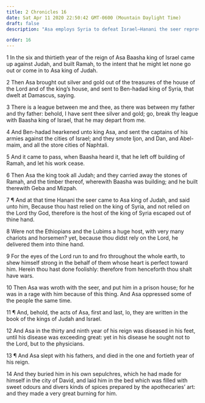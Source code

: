```yaml
---
title: 2 Chronicles 16
date: Sat Apr 11 2020 22:50:42 GMT-0600 (Mountain Daylight Time)
draft: false
description: "Asa employs Syria to defeat Israel—Hanani the seer reproves Asa for lack of faith—Asa suffers from disease and dies."

order: 16
---
```

    
1 In the six and thirtieth year of the reign of Asa Baasha king of Israel came up against Judah, and built Ramah, to the intent that he might let none go out or come in to Asa king of Judah.

2 Then Asa brought out silver and gold out of the treasures of the house of the Lord and of the king’s house, and sent to Ben-hadad king of Syria, that dwelt at Damascus, saying.

3 There is a league between me and thee, as there was between my father and thy father: behold, I have sent thee silver and gold; go, break thy league with Baasha king of Israel, that he may depart from me.

4 And Ben-hadad hearkened unto king Asa, and sent the captains of his armies against the cities of Israel; and they smote Ijon, and Dan, and Abel-maim, and all the store cities of Naphtali.

5 And it came to pass, when Baasha heard it, that he left off building of Ramah, and let his work cease.

6 Then Asa the king took all Judah; and they carried away the stones of Ramah, and the timber thereof, wherewith Baasha was building; and he built therewith Geba and Mizpah.

7 ¶ And at that time Hanani the seer came to Asa king of Judah, and said unto him, Because thou hast relied on the king of Syria, and not relied on the Lord thy God, therefore is the host of the king of Syria escaped out of thine hand.

8 Were not the Ethiopians and the Lubims a huge host, with very many chariots and horsemen? yet, because thou didst rely on the Lord, he delivered them into thine hand.

9 For the eyes of the Lord run to and fro throughout the whole earth, to shew himself strong in the behalf of them whose heart is perfect toward him. Herein thou hast done foolishly: therefore from henceforth thou shalt have wars.

10 Then Asa was wroth with the seer, and put him in a prison house; for he was in a rage with him because of this thing. And Asa oppressed some of the people the same time.

11 ¶ And, behold, the acts of Asa, first and last, lo, they are written in the book of the kings of Judah and Israel.

12 And Asa in the thirty and ninth year of his reign was diseased in his feet, until his disease was exceeding great: yet in his disease he sought not to the Lord, but to the physicians.

13 ¶ And Asa slept with his fathers, and died in the one and fortieth year of his reign.

14 And they buried him in his own sepulchres, which he had made for himself in the city of David, and laid him in the bed which was filled with sweet odours and divers kinds of spices prepared by the apothecaries’ art: and they made a very great burning for him.
